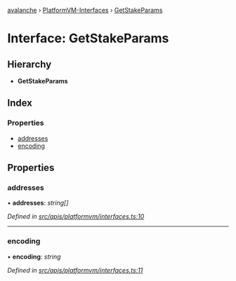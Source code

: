 [avalanche](../README.md) › [PlatformVM-Interfaces](../modules/platformvm_interfaces.md) › [GetStakeParams](platformvm_interfaces.getstakeparams.md)

# Interface: GetStakeParams

## Hierarchy

* **GetStakeParams**

## Index

### Properties

* [addresses](platformvm_interfaces.getstakeparams.md#addresses)
* [encoding](platformvm_interfaces.getstakeparams.md#encoding)

## Properties

###  addresses

• **addresses**: *string[]*

*Defined in [src/apis/platformvm/interfaces.ts:10](https://github.com/ava-labs/avalanchejs/blob/8c220c6/src/apis/platformvm/interfaces.ts#L10)*

___

###  encoding

• **encoding**: *string*

*Defined in [src/apis/platformvm/interfaces.ts:11](https://github.com/ava-labs/avalanchejs/blob/8c220c6/src/apis/platformvm/interfaces.ts#L11)*
